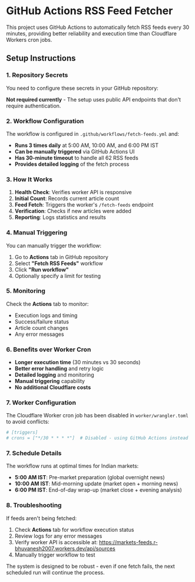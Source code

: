 # GitHub Actions RSS Feed Fetcher

This project uses GitHub Actions to automatically fetch RSS feeds every 30 minutes, providing better reliability and execution time than Cloudflare Workers cron jobs.

## Setup Instructions

### 1. Repository Secrets

You need to configure these secrets in your GitHub repository:

**Not required currently** - The setup uses public API endpoints that don't require authentication.

### 2. Workflow Configuration

The workflow is configured in `.github/workflows/fetch-feeds.yml` and:

- **Runs 3 times daily** at 5:00 AM, 10:00 AM, and 6:00 PM IST
- **Can be manually triggered** via GitHub Actions UI
- **Has 30-minute timeout** to handle all 62 RSS feeds
- **Provides detailed logging** of the fetch process

### 3. How It Works

1. **Health Check**: Verifies worker API is responsive
2. **Initial Count**: Records current article count
3. **Feed Fetch**: Triggers the worker's `/fetch-feeds` endpoint
4. **Verification**: Checks if new articles were added
5. **Reporting**: Logs statistics and results

### 4. Manual Triggering

You can manually trigger the workflow:

1. Go to **Actions** tab in GitHub repository
2. Select **"Fetch RSS Feeds"** workflow  
3. Click **"Run workflow"**
4. Optionally specify a limit for testing

### 5. Monitoring

Check the **Actions** tab to monitor:
- Execution logs and timing
- Success/failure status  
- Article count changes
- Any error messages

### 6. Benefits over Worker Cron

- **Longer execution time** (30 minutes vs 30 seconds)
- **Better error handling** and retry logic
- **Detailed logging** and monitoring
- **Manual triggering** capability
- **No additional Cloudflare costs**

### 7. Worker Configuration

The Cloudflare Worker cron job has been disabled in `worker/wrangler.toml` to avoid conflicts:

```toml
# [triggers]  
# crons = ["*/30 * * * *"]  # Disabled - using GitHub Actions instead
```

### 7. Schedule Details

The workflow runs at optimal times for Indian markets:
- **5:00 AM IST**: Pre-market preparation (global overnight news)
- **10:00 AM IST**: Mid-morning update (market open + morning news)  
- **6:00 PM IST**: End-of-day wrap-up (market close + evening analysis)

### 8. Troubleshooting

If feeds aren't being fetched:

1. Check **Actions** tab for workflow execution status
2. Review logs for any error messages
3. Verify worker API is accessible at: https://markets-feeds.r-bhuvanesh2007.workers.dev/api/sources
4. Manually trigger workflow to test

The system is designed to be robust - even if one fetch fails, the next scheduled run will continue the process.